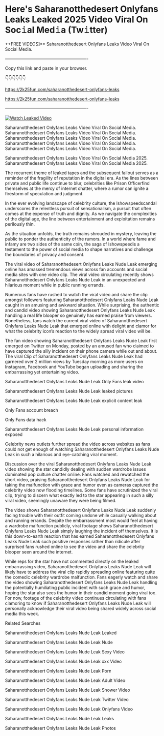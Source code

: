 # Here's Saharanotthedesert Onlyfans Leaks Leaked 2025 Video Viral On Soc𝚒al Med𝚒a (Tw𝚒tter)

++FREE VIDEOS]** Saharanotthedesert Onlyfans Leaks Video Viral On Social Media.

———————————————————-

Copy this link and paste in your browser.

👇👇👇👇👇👇

https://2k25fun.com/saharanotthedesert-onlyfans-leaks

https://2k25fun.com/saharanotthedesert-onlyfans-leaks

———————————————————-

[![Watch Leaked Video](https://miro.medium.com/v2/resize:fit:828/format:webp/1*cilzJN44JGOrTw9NJCrNHA.gif "Watch Leaked Video")](https://2k25fun.com/saharanotthedesert-onlyfans-leaks)

Saharanotthedesert Onlyfans Leaks Video Viral On Social Media. Saharanotthedesert Onlyfans Leaks Video Viral On Social Media. Saharanotthedesert Onlyfans Leaks Video Viral On Social Media. Saharanotthedesert Onlyfans Leaks Video Viral On Social Media. Saharanotthedesert Onlyfans Leaks Video Viral On Social Media.

Saharanotthedesert Onlyfans Leaks Video Viral On Social Media 2025. Saharanotthedesert Onlyfans Leaks Video Viral On Social Media 2025.

The recurrent theme of leaked tapes and the subsequent fallout serves as a reminder of the fragility of reputation in the digital era. As the lines between private and public life continue to blur, celebrities like Prison Officerfind themselves at the mercy of internet chatter, where a rumor can ignite a firestorm of speculation and judgment.

In the ever evolving landscape of celebrity culture, the Ishowspeedscandal underscores the relentless pursuit of sensationalism, a pursuit that often comes at the expense of truth and dignity. As we navigate the complexities of the digital age, the line between entertainment and exploitation remains perilously thin.

As the situation unfolds, the truth remains shrouded in mystery, leaving the public to ponder the authenticity of the rumors. In a world where fame and infamy are two sides of the same coin, the saga of Ishowspeedis a testament to the power of social media to shape narratives and challenge the boundaries of privacy and consent.

The viral video of Saharanotthedesert Onlyfans Leaks Nude Leak emerging online has amassed tremendous views across fan accounts and social media sites with one video clip. The viral video circulating recently shows Saharanotthedesert Onlyfans Leaks Nude Leak in an unexpected and hilarious moment while in public running errands.

Numerous fans have rushed to watch the viral video and share the clip amongst followers featuring Saharanotthedesert Onlyfans Leaks Nude Leak caught in an amusing and awkward situation. While surprising, the authentic and candid video showing Saharanotthedesert Onlyfans Leaks Nude Leak handling a real life blooper so genuinely has earned praise from viewers. Nonetheless, fans watch the current viral video of Saharanotthedesert Onlyfans Leaks Nude Leak that emerged online with delight and clamor for what the celebrity icon’s reaction to the widely spread viral video will be.

The fan video showing Saharanotthedesert Onlyfans Leaks Nude Leak first emerged on Twitter on Monday, posted by an amused fan who claimed to have captured the silly incident on their phone camera while out and about. The viral Clip of Saharanotthedesert Onlyfans Leaks Nude Leak had garnered over 2 million views by Tuesday morning as more users on Instagram, Facebook and YouTube began uploading and sharing the embarrassing yet entertaining video.

Saharanotthedesert Onlyfans Leaks Nude Leak Only Fans leak video

Saharanotthedesert Onlyfans Leaks Nude Leak leaked pictures

Saharanotthedesert Onlyfans Leaks Nude Leak explicit content leak

Only Fans account breach

Only Fans data hack

Saharanotthedesert Onlyfans Leaks Nude Leak personal information exposed

Celebrity news outlets further spread the video across websites as fans could not get enough of watching Saharanotthedesert Onlyfans Leaks Nude Leak in such a hilarious and eye-catching viral moment.

Discussion over the viral Saharanotthedesert Onlyfans Leaks Nude Leak video showing the star candidly dealing with sudden wardrobe issues dominated pop culture chatter online. Fans watched and rewatched the short video, praising Saharanotthedesert Onlyfans Leaks Nude Leak for taking the malfunction with grace and humor even as cameras captured the celebrity video now flooding timelines. Some fans have scrutinized the viral clip, trying to discern what exactly led to the star appearing in such a silly viral video, seemingly unaware they were being filmed.

The video shows Saharanotthedesert Onlyfans Leaks Nude Leak suddenly facing trouble with their outfit coming undone while casually walking about and running errands. Despite the embarrassment most would feel at having a wardrobe malfunction publicly, viral footage shows Saharanotthedesert Onlyfans Leaks Nude Leak simply laughing the incident off themselves. It is this down-to-earth reaction that has earned Saharanotthedesert Onlyfans Leaks Nude Leak such positive responses rather than ridicule after surprised fans rushed online to see the video and share the celebrity blooper seen around the internet.

While reps for the star have not commented directly on the leaked embarrassing video, Saharanotthedesert Onlyfans Leaks Nude Leak will likely have to address the viral clip rapidly spreading online featuring quite the comedic celebrity wardrobe malfunction. Fans eagerly watch and share the video showing Saharanotthedesert Onlyfans Leaks Nude Leak handling the potentially humiliating public incident with such grace and humor, hoping the star also sees the humor in their candid moment going viral too. For now, footage of the celebrity video continues circulating with fans clamoring to know if Saharanotthedesert Onlyfans Leaks Nude Leak will personally acknowledge their viral video being shared widely across social media this week.

Related Searches

Saharanotthedesert Onlyfans Leaks Nude Leak Leaked

Saharanotthedesert Onlyfans Leaks Nude Leak Nude

Saharanotthedesert Onlyfans Leaks Nude Leak Sexy Video

Saharanotthedesert Onlyfans Leaks Nude Leak xxx Video

Saharanotthedesert Onlyfans Leaks Nude Leak Porn

Saharanotthedesert Onlyfans Leaks Nude Leak Adult Video

Saharanotthedesert Onlyfans Leaks Nude Leak Shower Video

Saharanotthedesert Onlyfans Leaks Nude Leak Twitter Video

Saharanotthedesert Onlyfans Leaks Nude Leak Onlyfans Video

Saharanotthedesert Onlyfans Leaks Nude Leak Leaks

Saharanotthedesert Onlyfans Leaks Nude Leak Photos